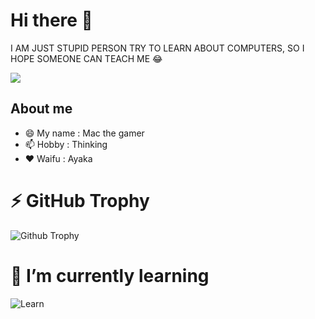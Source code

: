 # Hi there 👋
  I AM JUST STUPID PERSON TRY TO LEARN ABOUT COMPUTERS,
  SO I HOPE SOMEONE CAN TEACH ME 😂
<!--
**Mackovlak/Mackovlak** is a ✨ _special_ ✨ repository because its `README.md` (this file) appears on your GitHub profile.

Here are some ideas to get you started:

- 🔭 I’m currently working on ...
- 🌱 I’m currently learning ...
- 👯 I’m looking to collaborate on ...
- 🤔 I’m looking for help with ...
- 💬 Ask me about ...
- 📫 How to reach me: ...
- 😄 Pronouns: ...
- ⚡ Fun fact: ...
-->
<kbd align="center">
<img src="https://foto.kontan.co.id/eQpBGeMMmMkhHSwU5oO1RAn-Gjw=/smart/2021/07/15/2100661850p.jpg">
</kbd>  

## About me
  - 😄 My name  : Mac the gamer
  - 📫 Hobby    : Thinking 
  - ❤️ Waifu    : Ayaka  
  # ⚡ <b>GitHub Trophy</b>
![Github Trophy](https://github-profile-trophy.vercel.app/?username=Mackovlak)
# 🌱 I’m currently learning  
  ![Learn](https://skillicons.dev/icons?i=html,css,tailwind,js,php,nodejs,mysql,py,figma,vscode,react,next,prisma&theme=light)  







